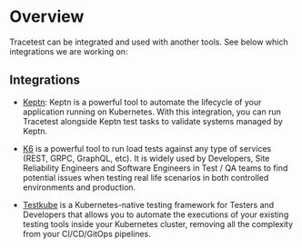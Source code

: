 # Overview

Tracetest can be integrated and used with another tools. See below which integrations we are working on:

## Integrations

- [Keptn](./integrations/keptn.md): Keptn is a powerful tool to automate the lifecycle of your application running on Kubernetes. With this integration, you can run Tracetest alongside Keptn test tasks to validate systems managed by Keptn.

- [K6](./integrations/k6.md) is a powerful tool to run load tests against any type of services (REST, GRPC, GraphQL, etc). It is widely used by Developers, Site Reliability Engineers and Software Engineers in Test / QA teams to find potential issues when testing real life scenarios in both controlled environments and production.

- [Testkube](./integrations/testkube.md) is a Kubernetes-native testing framework for Testers and Developers that allows you to automate the executions of your existing testing tools inside your Kubernetes cluster, removing all the complexity from your CI/CD/GitOps pipelines.
